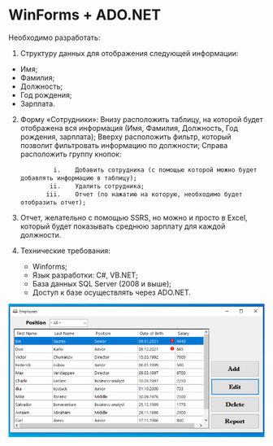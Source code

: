 # WinForms + ADO.NET
Необходимо разработать:

1. Структуру данных для отображения следующей информации:
- Имя;
- Фамилия;
- Должность;
- Год рождения;
- Зарплата.
2. Форму «Сотрудники»:
Внизу расположить таблицу, на которой будет отображена вся информация (Имя, Фамилия, Должность, Год рождения, зарплата);
Вверху расположить фильтр, который позволит фильтровать информацию по должности;
Справа расположить группу кнопок:


                i.    Добавить сотрудника (с помощью которой можно будет добавлять информацию в таблицу);
               ii.    Удалить сотрудника;
              iii.    Отчет (по нажатию на которую, необходимо будет отобразить отчет);

3. Отчет, желательно с помощью SSRS, но можно и просто в Excel, который будет показывать среднюю зарплату для каждой должности.
4. Технические требования:
    - Winforms;
    - Язык разработки: С#, VB.NET;
    - База данных SQL Server (2008 и выше);
    - Доступ к базе осуществлять через ADO.NET.


![board](employees_ICS.jpg "Employees_ICS")
